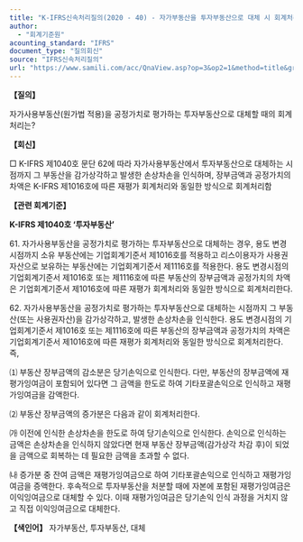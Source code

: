 ```yaml
---
title: "K-IFRS신속처리질의(2020 - 40) - 자가부동산을 투자부동산으로 대체 시 회계처리"
author:
  - "회계기준원"
acounting_standard: "IFRS"
document_type: "질의회신"
source: "IFRS신속처리질의"
url: "https://www.samili.com/acc/QnaView.asp?op=3&op2=1&method=title&group=2124-15;1&orgcode=3&searchword=&page=30&code=K%2DIFRS%EC%8B%A0%EC%86%8D%EC%B2%98%EB%A6%AC%EC%A7%88%EC%9D%98%2D40%3A202006"
---
```

**【질의】**

  

자가사용부동산(원가법 적용)을 공정가치로 평가하는 투자부동산으로 대체할 때의 회계처리는?

  
  

**【회신】**

  

□ K-IFRS 제1040호 문단 62에 따라 자가사용부동산에서 투자부동산으로 대체하는 시점까지 그 부동산을 감가상각하고 발생한 손상차손을 인식하며, 장부금액과 공정가치의 차액은 K-IFRS 제1016호에 따른 재평가 회계처리와 동일한 방식으로 회계처리함

  
  

**【관련 회계기준】**

  

**K-IFRS 제1040호 ‘투자부동산’**

  

61\. 자가사용부동산을 공정가치로 평가하는 투자부동산으로 대체하는 경우, 용도 변경시점까지 소유 부동산에는 기업회계기준서 제1016호를 적용하고 리스이용자가 사용권자산으로 보유하는 부동산에는 기업회계기준서 제1116호를 적용한다. 용도 변경시점의 기업회계기준서 제1016호 또는 제1116호에 따른 부동산의 장부금액과 공정가치의 차액은 기업회계기준서 제1016호에 따른 재평가 회계처리와 동일한 방식으로 회계처리한다.

  

62\. 자가사용부동산을 공정가치로 평가하는 투자부동산으로 대체하는 시점까지 그 부동산(또는 사용권자산)을 감가상각하고, 발생한 손상차손을 인식한다. 용도 변경시점의 기업회계기준서 제1016호 또는 제1116호에 따른 부동산의 장부금액과 공정가치의 차액은 기업회계기준서 제1016호에 따른 재평가 회계처리와 동일한 방식으로 회계처리한다. 즉,

⑴ 부동산 장부금액의 감소분은 당기손익으로 인식한다. 다만, 부동산의 장부금액에 재평가잉여금이 포함되어 있다면 그 금액을 한도로 하여 기타포괄손익으로 인식하고 재평가잉여금을 감액한다.

⑵ 부동산 장부금액의 증가분은 다음과 같이 회계처리한다.

㈎ 이전에 인식한 손상차손을 한도로 하여 당기손익으로 인식한다. 손익으로 인식하는 금액은 손상차손을 인식하지 않았다면 현재 부동산 장부금액(감가상각 차감 후)이 되었을 금액으로 회복하는 데 필요한 금액을 초과할 수 없다.

㈏ 증가분 중 잔여 금액은 재평가잉여금으로 하여 기타포괄손익으로 인식하고 재평가잉여금을 증액한다. 후속적으로 투자부동산을 처분할 때에 자본에 포함된 재평가잉여금은 이익잉여금으로 대체할 수 있다. 이때 재평가잉여금은 당기손익 인식 과정을 거치지 않고 직접 이익잉여금으로 대체한다.

  
  

**【색인어】** 자가부동산, 투자부동산, 대체
